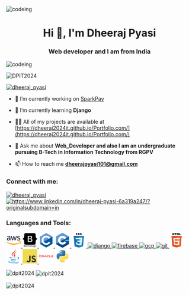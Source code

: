 <span align="center"><img src="https://www.sevenstarwebsolutions.com/wp-content/themes/sevenstar/img/banner-bg.gif" alt="codeing" width="1020px" height="300px"></span>
<h1 align="center">Hi 👋, I'm Dheeraj Pyasi</h1>
<h3 align="center">Web developer and I am from India</h3>
<span><img src="https://cdn.dribbble.com/users/1162077/screenshots/3848914/programmer.gif" alt="codeing" width="400px" height="400px"></span>

<p align="left"> <img src="https://komarev.com/ghpvc/?username=DPIT2024&label=Profile%20views&color=0e75b6&style=flat" alt="DPIT2024" /> </p>

<p align="left"> <a href="https://twitter.com/dheeraj_pyasi" target="blank"><img src="https://img.shields.io/twitter/follow/dheeraj_pyasi?logo=twitter&style=for-the-badge" alt="dheeraj_pyasi" /></a> </p>

- 🔭 I’m currently working on [SparkPay](https://dheeraj2024it.github.io/SparkPay/)

- 🌱 I’m currently learning **Django**

- 👨‍💻 All of my projects are available at [https://dheeraj2024it.github.io/Portfolio.com/](https://dheeraj2024it.github.io/Portfolio.com/)

- 💬 Ask me about **Web_Developer and also I am an undergraduate pursuing B-Tech in Information Technology from RGPV**

- 📫 How to reach me **dheerajpyasi101@gmail.com**

<h3 align="left">Connect with me:</h3>
<p align="left">
<a href="https://twitter.com/dheeraj_pyasi" target="blank"><img align="center" src="https://raw.githubusercontent.com/rahuldkjain/github-profile-readme-generator/master/src/images/icons/Social/twitter.svg" alt="dheeraj_pyasi" height="30" width="40" /></a>
<a href="https://linkedin.com/in/https://www.linkedin.com/in/dheeraj-pyasi-6a319a247/?originalsubdomain=in" target="blank"><img align="center" src="https://raw.githubusercontent.com/rahuldkjain/github-profile-readme-generator/master/src/images/icons/Social/linked-in-alt.svg" alt="https://www.linkedin.com/in/dheeraj-pyasi-6a319a247/?originalsubdomain=in" height="30" width="40" /></a>
</p>

<h3 align="left">Languages and Tools:</h3>
<p align="left"> <a href="https://aws.amazon.com" target="_blank" rel="noreferrer"> <img src="https://raw.githubusercontent.com/devicons/devicon/master/icons/amazonwebservices/amazonwebservices-original-wordmark.svg" alt="aws" width="40" height="40"/> </a> <a href="https://getbootstrap.com" target="_blank" rel="noreferrer"> <img src="https://raw.githubusercontent.com/devicons/devicon/master/icons/bootstrap/bootstrap-plain-wordmark.svg" alt="bootstrap" width="40" height="40"/> </a> <a href="https://www.cprogramming.com/" target="_blank" rel="noreferrer"> <img src="https://raw.githubusercontent.com/devicons/devicon/master/icons/c/c-original.svg" alt="c" width="40" height="40"/> </a> <a href="https://www.w3schools.com/cpp/" target="_blank" rel="noreferrer"> <img src="https://raw.githubusercontent.com/devicons/devicon/master/icons/cplusplus/cplusplus-original.svg" alt="cplusplus" width="40" height="40"/> </a> <a href="https://www.w3schools.com/css/" target="_blank" rel="noreferrer"> <img src="https://raw.githubusercontent.com/devicons/devicon/master/icons/css3/css3-original-wordmark.svg" alt="css3" width="40" height="40"/> </a> <a href="https://www.djangoproject.com/" target="_blank" rel="noreferrer"> <img src="https://cdn.worldvectorlogo.com/logos/django.svg" alt="django" width="40" height="40"/> </a> <a href="https://firebase.google.com/" target="_blank" rel="noreferrer"> <img src="https://www.vectorlogo.zone/logos/firebase/firebase-icon.svg" alt="firebase" width="40" height="40"/> </a> <a href="https://cloud.google.com" target="_blank" rel="noreferrer"> <img src="https://www.vectorlogo.zone/logos/google_cloud/google_cloud-icon.svg" alt="gcp" width="40" height="40"/> </a> <a href="https://git-scm.com/" target="_blank" rel="noreferrer"> <img src="https://www.vectorlogo.zone/logos/git-scm/git-scm-icon.svg" alt="git" width="40" height="40"/> </a> <a href="https://www.w3.org/html/" target="_blank" rel="noreferrer"> <img src="https://raw.githubusercontent.com/devicons/devicon/master/icons/html5/html5-original-wordmark.svg" alt="html5" width="40" height="40"/> </a> <a href="https://www.java.com" target="_blank" rel="noreferrer"> <img src="https://raw.githubusercontent.com/devicons/devicon/master/icons/java/java-original.svg" alt="java" width="40" height="40"/> </a> <a href="https://developer.mozilla.org/en-US/docs/Web/JavaScript" target="_blank" rel="noreferrer"> <img src="https://raw.githubusercontent.com/devicons/devicon/master/icons/javascript/javascript-original.svg" alt="javascript" width="40" height="40"/> </a><img src="https://raw.githubusercontent.com/devicons/devicon/master/icons/oracle/oracle-original.svg" alt="oracle" width="40" height="40"/> </a> <a href="https://www.python.org" target="_blank" rel="noreferrer"> <img src="https://raw.githubusercontent.com/devicons/devicon/master/icons/python/python-original.svg" alt="python" width="40" height="40"/> </a> </p>

<p><img align="left" src="https://github-readme-stats.vercel.app/api/top-langs?username=dpit2024&show_icons=true&locale=en&layout=compact" alt="dpit2024" /></p>

<p>&nbsp;<img align="center" src="https://github-readme-stats.vercel.app/api?username=dpit2024&show_icons=true&locale=en" alt="dpit2024" /></p>

<p><img align="center" src="https://github-readme-streak-stats.herokuapp.com/?user=dpit2024&" alt="dpit2024" /></p>
